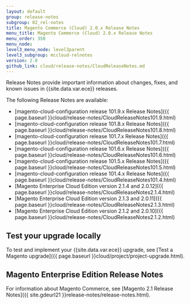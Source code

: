 ```yaml
---
layout: default
group: release-notes
subgroup: 02_rel-notes
title: Magento Commerce (Cloud) 2.0.x Release Notes
menu_title: Magento Commerce (Cloud) 2.0.x Release Notes
menu_order: 350
menu_node:
level3_menu_node: level3parent
level3_subgroup: mccloud-relnotes
version: 2.0
github_link: cloud/release-notes/CloudReleaseNotes.md
---
```


Release Notes provide important information about changes, fixes, and known issues in {{site.data.var.ece}} releases.

The following Release Notes are available:

*	[magento-cloud-configuration release 101.9.x Release Notes]({{ page.baseurl }}cloud/release-notes/CloudReleaseNotes101.9.html)
*	[magento-cloud-configuration release 101.8.x Release Notes]({{ page.baseurl }}cloud/release-notes/CloudReleaseNotes101.8.html)
*	[magento-cloud-configuration release 101.7.x Release Notes]({{ page.baseurl }}cloud/release-notes/CloudReleaseNotes101.7.html)
*	[magento-cloud-configuration release 101.6.x Release Notes]({{ page.baseurl }}cloud/release-notes/CloudReleaseNotes101.6.html)
*	[magento-cloud-configuration release 101.5.x Release Notes]({{ page.baseurl }}cloud/release-notes/CloudReleaseNotes101.5.html)
*	[magento-cloud-configuration release 101.4.x Release Notes]({{ page.baseurl }}cloud/release-notes/CloudReleaseNotes101.4.html)
*	[Magento Enterprise Cloud Edition version 2.1.4 and 2.0.12]({{ page.baseurl }}cloud/release-notes/CloudReleaseNotes2.1.4.html)
*	[Magento Enterprise Cloud Edition version 2.1.3 and 2.0.11]({{ page.baseurl }}cloud/release-notes/CloudReleaseNotes2.1.3.html)
*	[Magento Enterprise Cloud Edition version 2.1.2 and 2.0.10]({{ page.baseurl }}cloud/release-notes/CloudReleaseNotes2.1.2.html)



## Test your upgrade locally
To test and implement your {{site.data.var.ece}} upgrade, see [Test a Magento upgrade]({{ page.baseurl }}cloud/project/project-upgrade.html).

## Magento Enterprise Edition Release Notes
For information about Magento Commerce, see [Magento 2.1 Release Notes]({{ site.gdeurl21 }}release-notes/release-notes.html).
